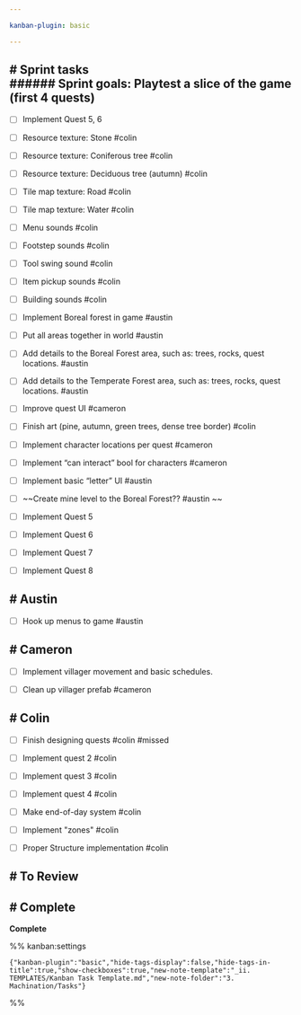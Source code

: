 ```yaml
---

kanban-plugin: basic

---
```


## # Sprint tasks<br>###### Sprint goals: Playtest a slice of the game (first 4 quests)

- [ ] Implement Quest 5, 6
- [ ] Resource texture: Stone #colin
- [ ] Resource texture: Coniferous tree #colin
- [ ] Resource texture: Deciduous tree (autumn) #colin
- [ ] Tile map texture: Road #colin
- [ ] Tile map texture: Water #colin
- [ ] Menu sounds #colin
- [ ] Footstep sounds #colin
- [ ] Tool swing sound #colin
- [ ] Item pickup sounds #colin
- [ ] Building sounds #colin
- [ ] Implement Boreal forest in game #austin
- [ ] Put all areas together in world #austin
- [ ] Add details to the Boreal Forest area, such as: trees, rocks, quest locations. #austin
- [ ] Add details to the Temperate Forest area, such as: trees, rocks, quest locations. #austin
- [ ] Improve quest UI #cameron
- [ ] Finish art (pine, autumn, green trees, dense tree border) #colin
- [ ] Implement character locations per quest #cameron
- [ ] Implement “can interact” bool for characters #cameron
- [ ] Implement basic “letter” UI #austin
- [ ] ~~Create mine level to the Boreal Forest?? #austin ~~
- [ ] Implement Quest 5
- [ ] Implement Quest 6
- [ ] Implement Quest 7
- [ ] Implement Quest 8


## # Austin

- [ ] Hook up menus to game #austin


## # Cameron

- [ ] Implement villager movement and basic schedules.
- [ ] Clean up villager prefab #cameron


## # Colin

- [ ] Finish designing quests #colin #missed
- [ ] Implement quest 2 #colin
- [ ] Implement quest 3 #colin
- [ ] Implement quest 4 #colin
- [ ] Make end-of-day system #colin
- [ ] Implement "zones" #colin
- [ ] Proper Structure implementation #colin


## # To Review



## # Complete

**Complete**




%% kanban:settings
```
{"kanban-plugin":"basic","hide-tags-display":false,"hide-tags-in-title":true,"show-checkboxes":true,"new-note-template":"_ii. TEMPLATES/Kanban Task Template.md","new-note-folder":"3. Machination/Tasks"}
```
%%